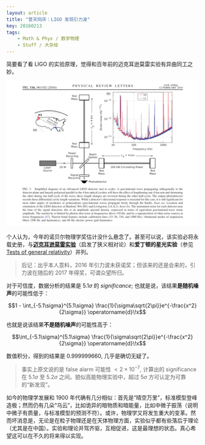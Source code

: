 ```yaml
---
layout: article
title: "普天同庆：LIGO 发现引力波"
key: 20160213
tags:
    - Math & Phyx / 数学物理
    - Stuff / 大杂烩
---
```


简要看了看 LIGO 的实验原理，觉得和百年前的迈克耳逊莫雷实验有异曲同工之妙。

![LIGO 原理](/assets/figs/diagramOfLIGO.png)

个人认为，今年的诺贝尔物理学奖估计没什么悬念了。甚至可以说，该实验必将永载史册，与[**迈克耳逊莫雷实验**](https://en.wikipedia.org/wiki/Michelson%E2%80%93Morley_experiment)（启发了狭义相对论）和**爱丁顿的星光实验**（参见 [Tests of general relativity](https://en.wikipedia.org/wiki/Tests_of_general_relativity#Deflection_of_light_by_the_Sun)）并列。

> 后记：出乎本人意料，2016 年引力波未获诺奖；但该来的还是会来的，引力波在随后的 2017 年得奖，可谓众望所归。

<!-- more -->
对于可信度，数据分析的结果是 $5.1\sigma$ 的 *significance*; 也就是说，该结果**是随机噪声**的可能性低于：

$$1 - \int_{-5.1\sigma}^{5.1\sigma} \frac{1}{\sigma\sqrt{2\pi}}e^{-\frac{x^2}{2\sigma}} \operatorname{d}\!x$$

也就是说该结果**不是随机噪声**的可能性高于：

$$\int_{-5.1\sigma}^{5.1\sigma} \frac{1}{\sigma\sqrt{2\pi}}e^{-\frac{x^2}{2\sigma}} \operatorname{d}\!x$$

数值积分，得到的结果是 $0.999999660$, 几乎是确切无疑了。
> 事实上原文说的是 false alarm 可能性 $<2\times10^{-7}$, 计算出的 significance 在 $5.1\sigma$ 至 $5.2\sigma$ 之间。貌似高能物理实验中，超过 $5\sigma$ 方可认定为可靠的“新发现”。

如今的物理学发展和 1900 年代确有几分相似：首先是“晴空万里”，标准模型登峰造极；然而仍有几朵“乌云”，比如诡异的暗物质和暗能量，比如中微子振荡（说明中微子有质量，与标准模型的预测不符）。或许，物理学又将发生重大的变革。然而坏消息是，无论是在粒子物理还是在天体物理方面，实验似乎都有些落后于理论（尤其是在中国）。实验和理论并驾齐驱，互相促进，这是最理想的状态。真心希望这可以在不久的将来得以实现。
